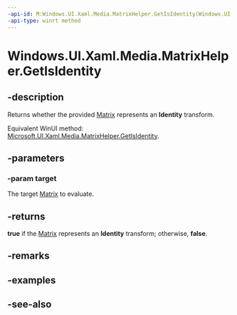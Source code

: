 ```yaml
---
-api-id: M:Windows.UI.Xaml.Media.MatrixHelper.GetIsIdentity(Windows.UI.Xaml.Media.Matrix)
-api-type: winrt method
---
```


<!-- Method syntax
public bool GetIsIdentity(Windows.UI.Xaml.Media.Matrix target)
-->

# Windows.UI.Xaml.Media.MatrixHelper.GetIsIdentity

## -description
Returns whether the provided [Matrix](matrix.md) represents an **Identity** transform.

Equivalent WinUI method: [Microsoft.UI.Xaml.Media.MatrixHelper.GetIsIdentity](/windows/winui/api/microsoft.ui.xaml.media.matrixhelper.getisidentity).

## -parameters
### -param target
The target [Matrix](matrix.md) to evaluate.

## -returns
**true** if the [Matrix](matrix.md) represents an **Identity** transform; otherwise, **false**.

## -remarks

## -examples

## -see-also

